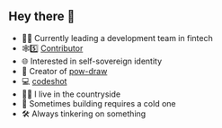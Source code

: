 ## Hey there 👋

- 👨‍💻 Currently leading a development team in fintech
- 🕸️5️⃣ [Contributor](https://github.com/TBD54566975/dwn-sdk-js)
- 🌐 Interested in self-sovereign identity
- 🎨 Creator of [pow-draw](https://powdraw.nostronomy.com)
- 💻 [codeshot](https://github.com/flothjl/codeshot)
- 🧑‍🌾 I live in the countryside
- 🍺 Sometimes building requires a cold one
- 🛠️ Always tinkering on something
